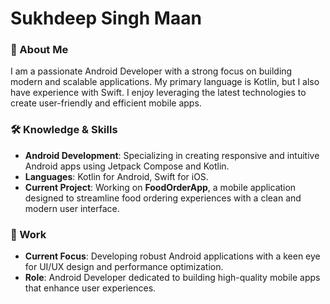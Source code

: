 # Sukhdeep Singh Maan

### 🌟 About Me
I am a passionate Android Developer with a strong focus on building modern and scalable applications. My primary language is Kotlin, but I also have experience with Swift. I enjoy leveraging the latest technologies to create user-friendly and efficient mobile apps.

### 🛠 Knowledge & Skills
- **Android Development**: Specializing in creating responsive and intuitive Android apps using Jetpack Compose and Kotlin.
- **Languages**: Kotlin for Android, Swift for iOS.
- **Current Project**: Working on **FoodOrderApp**, a mobile application designed to streamline food ordering experiences with a clean and modern user interface.

### 🚀 Work
- **Current Focus**: Developing robust Android applications with a keen eye for UI/UX design and performance optimization.
- **Role**: Android Developer dedicated to building high-quality mobile apps that enhance user experiences.
